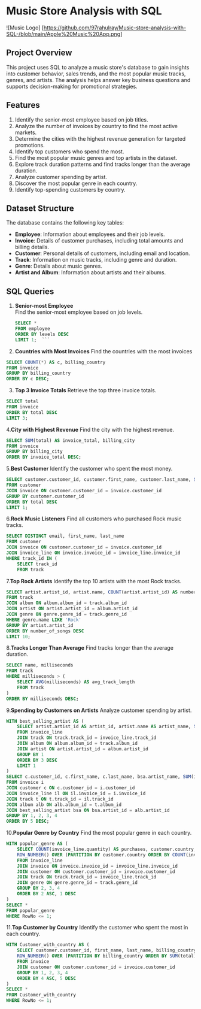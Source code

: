 # Music Store Analysis with SQL  
![Music Logo] [https://github.com/97rahulray/Music-store-analysis-with-SQL-/blob/main/Apple%20Music%20App.png]

## Project Overview  
This project uses SQL to analyze a music store's database to gain insights into customer behavior, sales trends, and the most popular music tracks, genres, and artists. The analysis helps answer key business questions and supports decision-making for promotional strategies.  

## Features  
1. Identify the senior-most employee based on job titles.  
2. Analyze the number of invoices by country to find the most active markets.  
3. Determine the cities with the highest revenue generation for targeted promotions.  
4. Identify top customers who spend the most.  
5. Find the most popular music genres and top artists in the dataset.  
6. Explore track duration patterns and find tracks longer than the average duration.  
7. Analyze customer spending by artist.  
8. Discover the most popular genre in each country.  
9. Identify top-spending customers by country.  

## Dataset Structure  
The database contains the following key tables:  
- **Employee**: Information about employees and their job levels.  
- **Invoice**: Details of customer purchases, including total amounts and billing details.  
- **Customer**: Personal details of customers, including email and location.  
- **Track**: Information on music tracks, including genre and duration.  
- **Genre**: Details about music genres.  
- **Artist and Album**: Information about artists and their albums.  

## SQL Queries  

1. **Senior-most Employee**  
   Find the senior-most employee based on job levels.  

   ```sql
   SELECT * 
   FROM employee 
   ORDER BY levels DESC 
   LIMIT 1;  ```

2. **Countries with Most Invoices**
    Find the countries with the most invoices
   
```sql
SELECT COUNT(*) AS c, billing_country 
FROM invoice 
GROUP BY billing_country 
ORDER BY c DESC;
```
3.  **Top 3 Invoice Totals**
   Retrieve the top three invoice totals.

```sql
SELECT total 
FROM invoice 
ORDER BY total DESC 
LIMIT 3;  
```
4.**City with Highest Revenue**
Find the city with the highest revenue.

```sql
SELECT SUM(total) AS invoice_total, billing_city 
FROM invoice 
GROUP BY billing_city 
ORDER BY invoice_total DESC;  
```
5.**Best Customer**
Identify the customer who spent the most money.

```sql
SELECT customer.customer_id, customer.first_name, customer.last_name, SUM(invoice.total) AS total 
FROM customer 
JOIN invoice ON customer.customer_id = invoice.customer_id 
GROUP BY customer.customer_id 
ORDER BY total DESC 
LIMIT 1;  
```
6.**Rock Music Listeners**
Find all customers who purchased Rock music tracks.

```sql
SELECT DISTINCT email, first_name, last_name 
FROM customer 
JOIN invoice ON customer.customer_id = invoice.customer_id 
JOIN invoice_line ON invoice.invoice_id = invoice_line.invoice_id 
WHERE track_id IN ( 
    SELECT track_id 
    FROM track 
```
7.**Top Rock Artists**
Identify the top 10 artists with the most Rock tracks.

```sql
SELECT artist.artist_id, artist.name, COUNT(artist.artist_id) AS number_of_songs 
FROM track 
JOIN album ON album.album_id = track.album_id 
JOIN artist ON artist.artist_id = album.artist_id 
JOIN genre ON genre.genre_id = track.genre_id 
WHERE genre.name LIKE 'Rock' 
GROUP BY artist.artist_id 
ORDER BY number_of_songs DESC 
LIMIT 10;  

```
8.**Tracks Longer Than Average**
Find tracks longer than the average duration.

```sql
SELECT name, milliseconds 
FROM track 
WHERE milliseconds > ( 
    SELECT AVG(milliseconds) AS avg_track_length 
    FROM track 
) 
ORDER BY milliseconds DESC;  

```
9.**Spending by Customers on Artists**
Analyze customer spending by artist.

```sql
WITH best_selling_artist AS ( 
    SELECT artist.artist_id AS artist_id, artist.name AS artist_name, SUM(invoice_line.unit_price * invoice_line.quantity) AS total_sales 
    FROM invoice_line 
    JOIN track ON track.track_id = invoice_line.track_id 
    JOIN album ON album.album_id = track.album_id 
    JOIN artist ON artist.artist_id = album.artist_id 
    GROUP BY 1 
    ORDER BY 3 DESC 
    LIMIT 1 
) 
SELECT c.customer_id, c.first_name, c.last_name, bsa.artist_name, SUM(il.unit_price * il.quantity) AS amount_spent 
FROM invoice i 
JOIN customer c ON c.customer_id = i.customer_id 
JOIN invoice_line il ON il.invoice_id = i.invoice_id 
JOIN track t ON t.track_id = il.track_id 
JOIN album alb ON alb.album_id = t.album_id 
JOIN best_selling_artist bsa ON bsa.artist_id = alb.artist_id 
GROUP BY 1, 2, 3, 4 
ORDER BY 5 DESC;  
```
10.**Popular Genre by Country**
Find the most popular genre in each country.

```sql
WITH popular_genre AS ( 
    SELECT COUNT(invoice_line.quantity) AS purchases, customer.country, genre.name, genre.genre_id, 
    ROW_NUMBER() OVER (PARTITION BY customer.country ORDER BY COUNT(invoice_line.quantity) DESC) AS RowNo 
    FROM invoice_line 
    JOIN invoice ON invoice.invoice_id = invoice_line.invoice_id 
    JOIN customer ON customer.customer_id = invoice.customer_id 
    JOIN track ON track.track_id = invoice_line.track_id 
    JOIN genre ON genre.genre_id = track.genre_id 
    GROUP BY 2, 3, 4 
    ORDER BY 2 ASC, 1 DESC 
) 
SELECT * 
FROM popular_genre 
WHERE RowNo <= 1;  
```
11.**Top Customer by Country**
Identify the customer who spent the most in each country.

```sql
WITH Customer_with_country AS ( 
    SELECT customer.customer_id, first_name, last_name, billing_country, SUM(total) AS total_spending, 
    ROW_NUMBER() OVER (PARTITION BY billing_country ORDER BY SUM(total) DESC) AS RowNo 
    FROM invoice 
    JOIN customer ON customer.customer_id = invoice.customer_id 
    GROUP BY 1, 2, 3, 4 
    ORDER BY 4 ASC, 5 DESC 
) 
SELECT * 
FROM Customer_with_country 
WHERE RowNo <= 1;  
```










